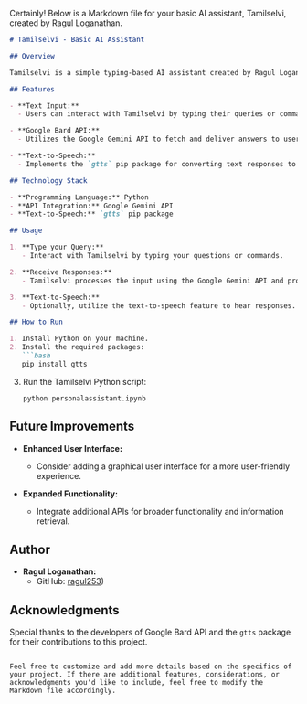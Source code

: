 Certainly! Below is a Markdown file for your basic AI assistant, Tamilselvi, created by Ragul Loganathan.

```markdown
# Tamilselvi - Basic AI Assistant

## Overview

Tamilselvi is a simple typing-based AI assistant created by Ragul Loganathan. It utilizes the Google Gemini API to deliver answers and has been developed using Python. The assistant includes the `gtts` pip package for text-to-speech functionality.

## Features

- **Text Input:**
  - Users can interact with Tamilselvi by typing their queries or commands.

- **Google Bard API:**
  - Utilizes the Google Gemini API to fetch and deliver answers to user queries.

- **Text-to-Speech:**
  - Implements the `gtts` pip package for converting text responses to speech.

## Technology Stack

- **Programming Language:** Python
- **API Integration:** Google Gemini API
- **Text-to-Speech:** `gtts` pip package

## Usage

1. **Type your Query:**
   - Interact with Tamilselvi by typing your questions or commands.

2. **Receive Responses:**
   - Tamilselvi processes the input using the Google Gemini API and provides responses.

3. **Text-to-Speech:**
   - Optionally, utilize the text-to-speech feature to hear responses.

## How to Run

1. Install Python on your machine.
2. Install the required packages:
   ```bash
   pip install gtts
   ```

3. Run the Tamilselvi Python script:
   ```
   python personalassistant.ipynb
   ```

## Future Improvements

- **Enhanced User Interface:**
  - Consider adding a graphical user interface for a more user-friendly experience.

- **Expanded Functionality:**
  - Integrate additional APIs for broader functionality and information retrieval.

## Author

- **Ragul Loganathan:**
  - GitHub: [ragul253](https://github.com/ragul253))

## Acknowledgments

Special thanks to the developers of Google Bard API and the `gtts` package for their contributions to this project.

```

Feel free to customize and add more details based on the specifics of your project. If there are additional features, considerations, or acknowledgments you'd like to include, feel free to modify the Markdown file accordingly.
